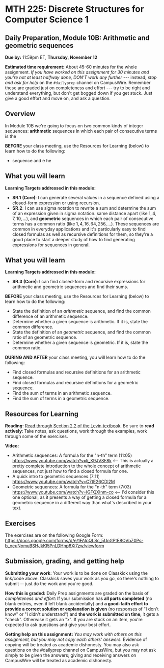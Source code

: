 # MTH 225: Discrete Structures for Computer Science 1 

## Daily Preparation, Module 10B: Arithmetic and geometric sequences  

**Due by:** 11:59pm ET, **Thursday, November 12** 

**Estimated time requirement:** About 45-60 minutes for the whole assignment. *If you have worked on this assignment for 30 minutes and you're not at least halfway done, DON'T work any further* --- instead, *stop and ask for help* on the `#dailyprep` channel on CampusWire. Remember these are graded just on completeness and effort --- try to be right and understand everything, but don't get bogged down if you get stuck. Just give a good effort and move on, and ask a question. 



## Overview 

In Module 10B we're going to focus on two common kinds of integer sequences: **arithmetic** sequences in which each pair of consecutive terms is the 

**BEFORE** your class meeting, use the Resources for Learning (below) to learn how to do the following: 

-  sequence and e he

## What you will learn 

**Learning Targets addressed in this module:** 

-   **SR.1**  **(Core)**: I can generate several values in a sequence defined using a closed-form expression or using recursion.
-   **SR.2**: I can use sigma notation to rewrite a sum and determine the sum of an expression given in sigma notation.
same distance apart (like $1, 4, 7, 10, \dots$), and **geometric** sequences in which each pair of consecutive terms has a common ratio (like $1, 4, 16, 64, 256, \dots$). These sequences are common in everyday applications and it's particularly easy to find closed formulas as well as recursive definitions for them, so they're a good place to start a deeper study of how to find generating expressions for sequences in general. 

## What you will learn 

**Learning Targets addressed in this module:** 

-   **SR.3**  **(Core)**: I can find closed-form and recursive expressions for arithmetic and geometric sequences and find their sums.

**BEFORE** your class meeting, use the Resources for Learning (below) to learn how to do the following: 

- State the definition of an *arithmetic* sequence, and find the common difference of an arithmetic sequence.
- Determine whether a given sequence is arithmetic. If it is, state the common difference. 
- State the definition of an *geometric* sequence, and find the common ratio of an geometric sequence. 
- Determine whether a given sequence is geometric. If it is, state the common ratio. 



**DURING AND AFTER** your class meeting, you will learn how to do the following: 

- Find closed formulas and recursive definitions for an arithmetic sequence. 
- Find closed formulas and recursive definitions for a geometric sequence. 
- Find the sum of terms in an arithmetic sequence. 
- Find the sum of terms in a geometric sequence. 


## Resources for Learning

**Reading:** [Read through Section 2.2 of the Levin textbook](http://discrete.openmathbooks.org/dmoi3/sec_seq-arithgeom.html). Be sure to **read actively**: Take notes, ask questions, work through the examples, work through some of the exercises. 

**Video:** 

- Arithmetic sequences: A formula for the "n-th" term (11:05) https://www.youtube.com/watch?v=lj_X9JVSF8k <-- This is actually a pretty complete introduction to the whole concept of arithmetic sequences, not just how to find a closed formula for one. 
- A quick intro to geometric sequences (7:11) https://www.youtube.com/watch?v=C7tE26CDI2M
- Geometric sequences: A formula for the "n-th" term (7:03) https://www.youtube.com/watch?v=IGFQXInm-co  <-- I'd consider this one optional, as it presents a way of getting a closed formula for a geometric sequence in a different way than what's described in your text. 


## Exercises

The exercises are on the following Google Form: https://docs.google.com/forms/d/e/1FAIpQLSc_5UnGPtE8OVbZ0Ps-b_oeuNomuBSHJkKl5PnLDHnp8Xi7zw/viewform 

## Submission, grading, and getting help 

**Submitting your work:** Your work is to be done on Classkick using the link/code above. Classkick saves your work as you go, so there's nothing to submit -- just do the work and you're good. 

**How this is graded:** Daily Prep assignments are graded on the basis of *completeness and effort*: If your submission has **all parts completed** (no blank entries, even if left blank accidentally) and **a good-faith effort to provide a correct solution or explanation is given** (no responses of "I don't know" or "I didn't understand") and **the work is submitted on time**, it gets a "check". Otherwise it gets an "x". If you are stuck on an item, you're expected to ask questions and give your best effort.  

**Getting help on this assignment:** *You may work with others on this assignment, but you may not copy each others' answers.* Evidence of copying will be treated as academic dishonesty. You may also ask questions on the #dailyprep channel on CampusWire, but you may not ask simply to be given the answers; giving and receiving answers on CampusWire will be treated as academic dishonesty.
<!--stackedit_data:
eyJoaXN0b3J5IjpbLTEzNjYwNjQzNDIsOTAwMDk4MDEzLDEwMD
UxNzY0NjMsLTIxMDY2MzQ0OTUsNjAyNzU5MTg5XX0=
-->